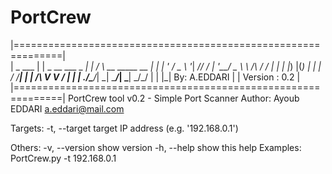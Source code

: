 # PortCrew
 |==============================================================|                      
 |                       _     ___                              |
 |        _ __  ___ _ __| |_  / __\ __ _____      __            |
 |       | '_ \/ _ \ '__|  _// / | '__/ _ \ \ /\ / /            |
 |       | |_) |(_)  |  | | / /__| | |  __/\ V  V /             |
 |       | .__/\___/_|  \_| \____/_|  \___| \_/\_/              |
 |       |_|                                      By: A.EDDARI  |
 |                                                Version : 0.2 |
 |==============================================================|
PortCrew tool v0.2 - Simple Port Scanner
Author: Ayoub EDDARI a.eddari@mail.com

Targets:
     -t, --target    target IP address (e.g. '192.168.0.1')

Others:
     -v, --version   show version
     -h, --help      show this help
Examples:
     PortCrew.py -t 192.168.0.1
